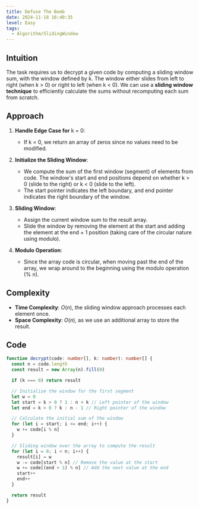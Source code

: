 ```yaml
---
title: Defuse The Bomb
date: 2024-11-18 16:40:35
level: Easy
tags: 
  - Algorithm/SlidingWindow
---
```


## Intuition

The task requires us to decrypt a given code by computing a sliding window sum, with the window defined by k. The window either slides from left to right (when k > 0) or right to left (when k < 0). We can use a **sliding window technique** to efficiently calculate the sums without recomputing each sum from scratch.

## Approach

1. **Handle Edge Case for** k = 0:
	- If k = 0, we return an array of zeros since no values need to be modified.

2. **Initialize the Sliding Window**:
	- We compute the sum of the first window (segment) of elements from code. The window's start and end positions depend on whether k > 0 (slide to the right) or k < 0 (slide to the left).
	- The start pointer indicates the left boundary, and end pointer indicates the right boundary of the window.

3. **Sliding Window**:
	- Assign the current window sum to the result array.
	- Slide the window by removing the element at the start and adding the element at the end + 1 position (taking care of the circular nature using modulo).

4. **Modulo Operation**:
	- Since the array code is circular, when moving past the end of the array, we wrap around to the beginning using the modulo operation (% n).

## Complexity

- **Time Complexity**: $O(n)$, the sliding window approach processes each element once.
- **Space Complexity**: $O(n)$, as we use an additional array to store the result.

## Code

```ts
function decrypt(code: number[], k: number): number[] {
  const n = code.length
  const result = new Array(n).fill(0)

  if (k === 0) return result

  // Initialize the window for the first segment
  let w = 0
  let start = k > 0 ? 1 : n + k // Left pointer of the window
  let end = k > 0 ? k : n - 1 // Right pointer of the window

  // Calculate the initial sum of the window
  for (let i = start; i <= end; i++) {
    w += code[i % n]
  }

  // Sliding window over the array to compute the result
  for (let i = 0; i < n; i++) {
    result[i] = w
    w -= code[start % n] // Remove the value at the start
    w += code[(end + 1) % n] // Add the next value at the end
    start++
    end++
  }

  return result
}
```
